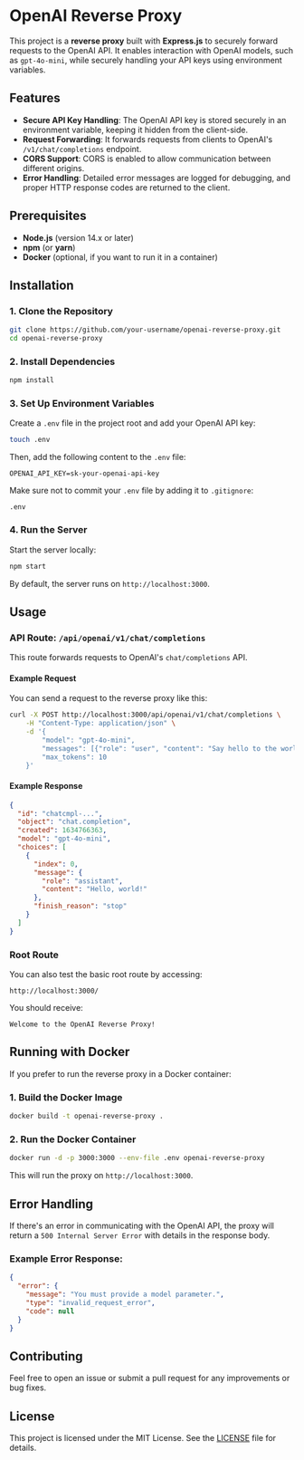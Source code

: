 # OpenAI Reverse Proxy

This project is a **reverse proxy** built with **Express.js** to securely forward requests to the OpenAI API. It enables interaction with OpenAI models, such as `gpt-4o-mini`, while securely handling your API keys using environment variables.

## Features

- **Secure API Key Handling**: The OpenAI API key is stored securely in an environment variable, keeping it hidden from the client-side.
- **Request Forwarding**: It forwards requests from clients to OpenAI's `/v1/chat/completions` endpoint.
- **CORS Support**: CORS is enabled to allow communication between different origins.
- **Error Handling**: Detailed error messages are logged for debugging, and proper HTTP response codes are returned to the client.

## Prerequisites

- **Node.js** (version 14.x or later)
- **npm** (or **yarn**)
- **Docker** (optional, if you want to run it in a container)

## Installation

### 1. Clone the Repository

```bash
git clone https://github.com/your-username/openai-reverse-proxy.git
cd openai-reverse-proxy
```

### 2. Install Dependencies

```bash
npm install
```

### 3. Set Up Environment Variables

Create a `.env` file in the project root and add your OpenAI API key:

```bash
touch .env
```

Then, add the following content to the `.env` file:

```
OPENAI_API_KEY=sk-your-openai-api-key
```

Make sure not to commit your `.env` file by adding it to `.gitignore`:

```
.env
```

### 4. Run the Server

Start the server locally:

```bash
npm start
```

By default, the server runs on `http://localhost:3000`.

## Usage

### API Route: `/api/openai/v1/chat/completions`

This route forwards requests to OpenAI's `chat/completions` API.

#### Example Request

You can send a request to the reverse proxy like this:

```bash
curl -X POST http://localhost:3000/api/openai/v1/chat/completions \
    -H "Content-Type: application/json" \
    -d '{
        "model": "gpt-4o-mini",
        "messages": [{"role": "user", "content": "Say hello to the world."}],
        "max_tokens": 10
    }'
```

#### Example Response

```json
{
  "id": "chatcmpl-...",
  "object": "chat.completion",
  "created": 1634766363,
  "model": "gpt-4o-mini",
  "choices": [
    {
      "index": 0,
      "message": {
        "role": "assistant",
        "content": "Hello, world!"
      },
      "finish_reason": "stop"
    }
  ]
}
```

### Root Route

You can also test the basic root route by accessing:

```
http://localhost:3000/
```

You should receive:

```
Welcome to the OpenAI Reverse Proxy!
```

## Running with Docker

If you prefer to run the reverse proxy in a Docker container:

### 1. Build the Docker Image

```bash
docker build -t openai-reverse-proxy .
```

### 2. Run the Docker Container

```bash
docker run -d -p 3000:3000 --env-file .env openai-reverse-proxy
```

This will run the proxy on `http://localhost:3000`.

## Error Handling

If there's an error in communicating with the OpenAI API, the proxy will return a `500 Internal Server Error` with details in the response body.

### Example Error Response:

```json
{
  "error": {
    "message": "You must provide a model parameter.",
    "type": "invalid_request_error",
    "code": null
  }
}
```

## Contributing

Feel free to open an issue or submit a pull request for any improvements or bug fixes.

## License

This project is licensed under the MIT License. See the [LICENSE](LICENSE) file for details.
